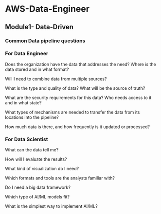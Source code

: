 # AWS-Data-Engineer

## Module1- Data-Driven
### Common Data pipeline questions
### For Data Engineer
Does the organization have the data that addresses the need? Where is the data stored and in what format?  

Will I need to combine data from multiple sources?  

What is the type and quality of data? What will be the source of truth?  

What are the security requirements for this data? Who needs access to it and in what state?  

What types of mechanisms are needed to transfer the data from its locations into the pipeline?  

How much data is there, and how frequently is it updated or processed?  
### For Data Scientist
What can the data tell me?  

How will I evaluate the results?  

What kind of visualization do I need?  

Which formats and tools are the analysts familiar with?  

Do I need a big data framework?  

Which type of AI/ML models fit?  

What is the simplest way to implement AI/ML?  


